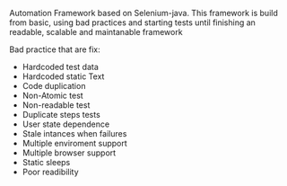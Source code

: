 
Automation Framework based on Selenium-java.
This framework is build from basic, using bad practices and starting tests until finishing an readable, scalable and maintanable framework

Bad practice that are fix:

- Hardcoded test data
- Hardcoded static Text
- Code duplication
- Non-Atomic test
- Non-readable test
- Duplicate steps tests
- User state dependence
- Stale intances when failures
- Multiple enviroment support
- Multiple browser support
- Static sleeps
- Poor readibility
